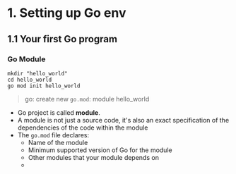 # 1. Setting up Go env

## 1.1 Your first Go program

### Go Module

```shell
mkdir "hello_world"
cd hello_world
go mod init hello_world
```
> go: create new `go.mod`: module hello_world

- Go project is called **module**.
- A module is not just a source code, it's also an exact specification of the dependencies of the code within the module
- The `go.mod` file declares:
  - Name of the module
  - Minimum supported version of Go for the module
  - Other modules that your module depends on
  - 